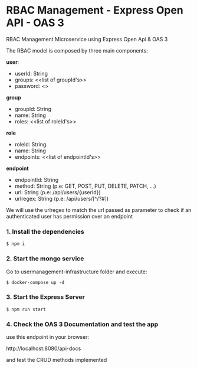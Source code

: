 # RBAC Management - Express Open API - OAS 3

RBAC Management Microservice using Express Open Api & OAS 3

The RBAC model is composed by three main components:

__user__:
- userId: String
- groups: <<list of groupId's>>
- password: <<encrypted password>>

__group__
- groupId: String
- name: String
- roles: <<list of roleId's>>

__role__
- roleId: String
- name: String
- endpoints: <<list of endpointId's>>

__endpoint__
- endpointId: String
- method: String (p.e: GET, POST, PUT, DELETE, PATCH, ...)
- url: String (p.e: /api/users/{userId})
- urlregex: String (p.e: /api/users/[^/?#])

We will use the urlregex to match the url passed as parameter to check if an authenticated user has permission over an endpoint

### 1. Install the dependencies

```shell
$ npm i
```

### 2. Start the mongo service

Go to usermanagement-infrastructure folder and execute:

```shell
$ docker-compose up -d
```

### 3. Start the Express Server

```shell
$ npm run start
```

### 4. Check the OAS 3 Documentation and test the app

use this endpoint in your browser:

http://localhost:8080/api-docs

and test the CRUD methods implemented
